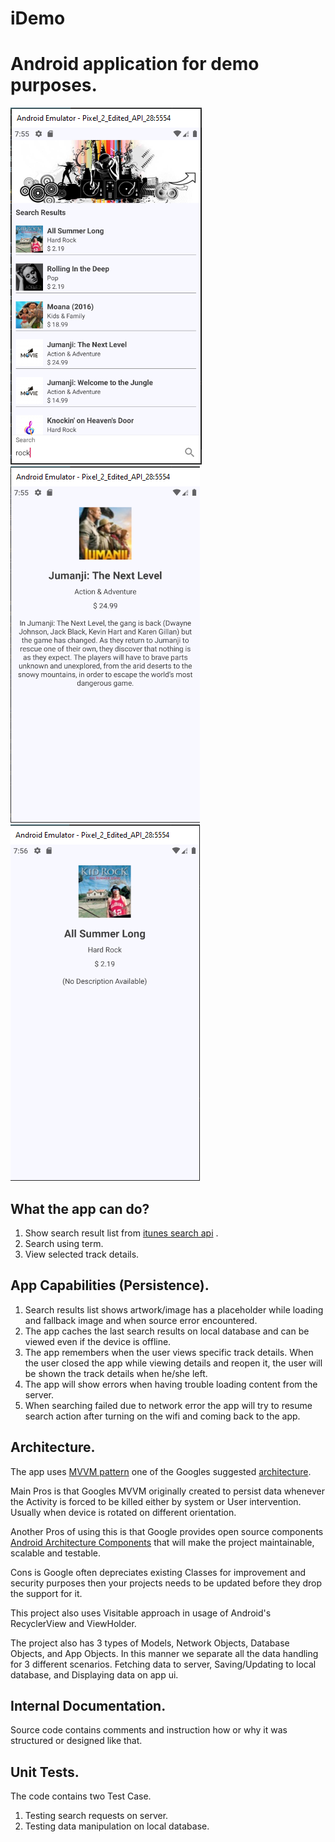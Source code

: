 # iDemo
Android application for demo purposes.
=====================================

![alt text](https://github.com/johnguild/iDemo/blob/master/Screenshot_1.png "Home Screen shot") ![alt text](https://github.com/johnguild/iDemo/blob/master/Screenshot_2.png "Details Screen shot with description") ![alt text](https://github.com/johnguild/iDemo/blob/master/Screenshot_3.png "Details Screen shot without description")

What the app can do?
--------------------

1. Show search result list from [itunes search api](https://affiliate.itunes.apple.com/resources/documentation/itunes-store-web-service-search-api/#searching) .
2. Search using term.
3. View selected track details.


App Capabilities (Persistence).
-------------------------------

1. Search results list shows artwork/image has a placeholder  while loading and fallback image and when source error encountered.
2. The app caches the last search results on local database and can be viewed even if the device is offline.
3. The app remembers when the user views specific track details. When the user closed the app while viewing details and reopen it, the user will be shown the track details when he/she left.
4. The app will show errors when having trouble loading content from the server.
5. When searching failed due to network error the app will try to resume search action after turning on the wifi and coming back to the app.

Architecture.
-------------

The app uses [MVVM pattern](https://en.wikipedia.org/wiki/Model%E2%80%93view%E2%80%93viewmodel) one of the Googles suggested [architecture](https://developer.android.com/jetpack/docs/guide).

Main Pros is that Googles MVVM originally created to persist data whenever the Activity is forced to be killed either by system or User intervention.
Usually when device is rotated on different orientation.

Another Pros of using this is that Google provides open source components [Android Architecture Components](https://developer.android.com/topic/libraries/architecture) that will make the project maintainable, scalable and testable.

Cons is Google often depreciates existing Classes for improvement and security purposes then your projects needs to be updated before they drop the support for it.

This project also uses Visitable approach in usage of Android's RecyclerView and ViewHolder.

The project also has 3 types of Models, Network Objects, Database Objects, and App Objects. In this manner we separate all the data handling for 3 different scenarios. Fetching data to server, Saving/Updating to local database, and Displaying data on app ui.


Internal Documentation.
-----------------------

Source code contains comments and instruction how or why it was structured or designed like that.


Unit Tests.
-----------

The code contains two Test Case.
1. Testing search requests on server.
2. Testing data manipulation on local database.


